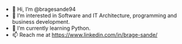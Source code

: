 - 👋 Hi, I’m @bragesande94
- 👀 I’m interested in Software and IT Architecture, programming and business development.
- 🌱 I’m currently learning Python.
- 📫 Reach me at https://www.linkedin.com/in/brage-sande/

<!---
bragesande94/bragesande94 is a ✨ special ✨ repository because its `README.md` (this file) appears on your GitHub profile.
You can click the Preview link to take a look at your changes.
--->
